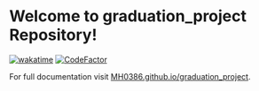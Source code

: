 # Welcome to graduation_project Repository!

[![wakatime](https://wakatime.com/badge/github/MH0386/graduation_project.svg)](https://wakatime.com/badge/github/MH0386/graduation_project)
[![CodeFactor](https://www.codefactor.io/repository/github/mh0386/graduation_project/badge)](https://www.codefactor.io/repository/github/mh0386/graduation_project)

For full documentation visit [MH0386.github.io/graduation_project](https://mh0386.github.io/graduation_project).
